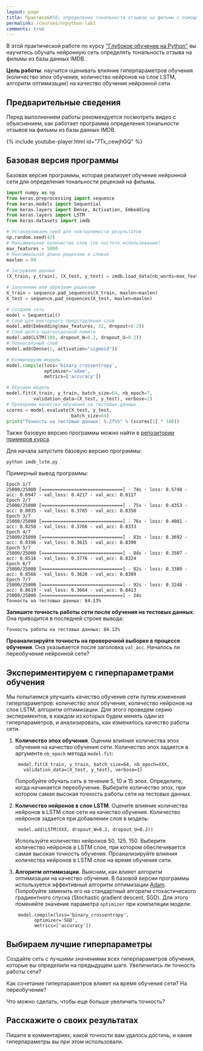 ```yaml
---
layout: page
title: Практика&#58; определение тональности отзывов на фильмы с помощью Keras
permalink: /courses/nnpython-lab3
comments: true
---
```

В этой практической работе по курсу ["Глубокое обучение на Python"](/courses/nnpython) вы научитесь обучать нейронную сеть определять тональность отзыва на фильмы из базы данных IMDB. 

**Цель работы**: научится оценивать влияние гиперпараметров обучения (количество эпох обучения, количество нейронов на слое LSTM, алгоритм оптимизации) на качество обучения нейронной сети.

## Предварительные сведения

Перед выполнением работы рекомендуется посмотреть видео с объяснением, как работает программа определения тональности отзывов на фильмы из базы данных IMDB.

{% include youtube-player.html id="7Tx_cewjhGQ" %}

## Базовая версия программы

Базовая версия программы, которая реализует обучение нейронной сети для определения тональности рецензий на фильмы.

```python
import numpy as np
from keras.preprocessing import sequence
from keras.models import Sequential
from keras.layers import Dense, Activation, Embedding
from keras.layers import LSTM
from keras.datasets import imdb

# Устанавливаем seed для повторяемости результатов
np.random.seed(42)
# Максимальное количество слов (по частоте использования)
max_features = 5000
# Максимальная длина рецензии в словах
maxlen = 80

# Загружаем данные
(X_train, y_train), (X_test, y_test) = imdb.load_data(nb_words=max_features)

# Заполняем или обрезаем рецензии
X_train = sequence.pad_sequences(X_train, maxlen=maxlen)
X_test = sequence.pad_sequences(X_test, maxlen=maxlen)

# Создаем сеть
model = Sequential()
# Слой для векторного представления слов
model.add(Embedding(max_features, 32, dropout=0.2))
# Слой долго-краткосрочной памяти
model.add(LSTM(100, dropout_W=0.2, dropout_U=0.2))  
# Полносвязный слой
model.add(Dense(1, activation="sigmoid"))

# Копмилируем модель
model.compile(loss='binary_crossentropy',
              optimizer='adam',
              metrics=['accuracy'])

# Обучаем модель
model.fit(X_train, y_train, batch_size=64, nb_epoch=7,
          validation_data=(X_test, y_test), verbose=1)
# Проверяем качество обучения на тестовых данных
scores = model.evaluate(X_test, y_test,
                        batch_size=64)
print("Точность на тестовых данных: %.2f%%" % (scores[1] * 100))
```

Также базовую версию программы можно найти в [репозитории примеров курса](https://github.com/sozykin/dlpython_course).

Для начала запустите базовую версию программы:

    python imdb_lstm.py

Примерный вывод программы:

```
Epoch 1/7
25000/25000 [==============================] - 74s - loss: 0.5748 - acc: 0.6947 - val_loss: 0.4217 - val_acc: 0.8117
Epoch 2/7
25000/25000 [==============================] - 75s - loss: 0.4353 - acc: 0.8035 - val_loss: 0.3785 - val_acc: 0.8350
Epoch 3/7
25000/25000 [==============================] - 76s - loss: 0.4001 - acc: 0.8250 - val_loss: 0.3766 - val_acc: 0.8333
Epoch 4/7
25000/25000 [==============================] - 83s - loss: 0.3692 - acc: 0.8396 - val_loss: 0.3615 - val_acc: 0.8390
Epoch 5/7
25000/25000 [==============================] - 84s - loss: 0.3507 - acc: 0.8516 - val_loss: 0.3776 - val_acc: 0.8324
Epoch 6/7
25000/25000 [==============================] - 82s - loss: 0.3380 - acc: 0.8566 - val_loss: 0.3628 - val_acc: 0.8389
Epoch 7/7
25000/25000 [==============================] - 92s - loss: 0.3248 - acc: 0.8619 - val_loss: 0.3664 - val_acc: 0.8413
25000/25000 [==============================] - 24s
Точность на тестовых данных: 84.13%
```

**Запишите точность работы сети после обучения на тестовых данных**. Она приводится в последней строке вывода:

    Точность работы на тестовых данных: 84.13%

**Проанализируйте точность на проверочной выборке в процессе обучения**. Она указывается после заголовка `val_acc`. Началось ли переобучение нейронной сети?

## Экспериментируем с гиперпараметрами обучения

Мы попытаемся улучшить качество обучения сети путем изменения гиперпараметров: количество эпох обучения, количество нейронов на слое LSTM, алгоритм оптимизации. Для этого проведем серию экспериментов, в каждом из которых будем менять один из гиперпараметров, и анализировать, как изменилось качество работы сети.

1. **Количество эпох обучения**. Оценим влияние количества эпох обучения на качество обучения сети. Количество эпох задается в аргументе `nb_epoch` метода `model.fit`:

        model.fit(X_train, y_train, batch_size=64, nb_epoch=XXX,
          validation_data=(X_test, y_test), verbose=1)
        
    Попробуйте обучать сеть в течение 5, 10 и 15 эпох. Определите, когда начинается переобучение. Выберите количество эпох, при котором самая высокая точность работы сети на тестовых данных.
    
2. **Количество нейронов в слое LSTM**. Оцените влияние количества нейронов в LSTM слое сети на качество обучения. Количество нейронов задается при добавлении слоя в модель:
        
        model.add(LSTM(XXX, dropout_W=0.2, dropout_U=0.2))
        
    Используйте количество нейронов 50, 125, 150. Выберите количество нейронов в LSTM слое, при котором обеспечивается самая высокая точность обучения. Проанализируйте влияния количества нейронов в LSTM слое на время обучения сети.
    
3. **Алгоритм оптимизации**. Выясним, как влияет алгоритм оптимизации на качество обучения. В базовой версии программы используется эффективный алгоритм оптимизации [Adam](https://arxiv.org/pdf/1412.6980.pdf). Попробуйте заменить его на стандартный алгоритм стохастического градиентного спуска (Stochastic gradient descent, SGD). Для этого поменяйте значение параметра `optimizer` при компиляции модели:

        model.compile(loss='binary_crossentropy',
              optimizer='SGD',
              metrics=['accuracy'])
    
## Выбираем лучшие гиперпараметры

Создайте сеть с лучшими значениями всех гиперпараметров обучения, которые вы определили на предыдущем шаге. Увеличилась ли точность работы сети? 

Как сочетание гиперпараметров влияет на время обучения сети? На переобучение?

Что можно сделать, чтобы еще больше увеличить точность?

## Расскажите о своих результатах

Пишите в комментариях, какой точности вам удалось достичь, и какие гиперпараметры вы при этом использовали.
